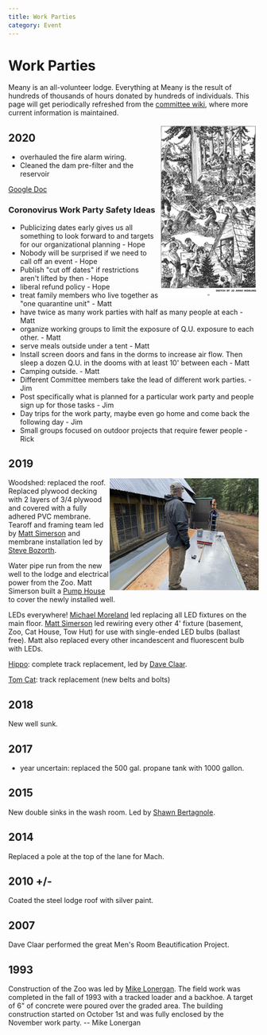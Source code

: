 ```yaml
---
title: Work Parties
category: Event
---
```

# Work Parties

Meany is an all-volunteer lodge. Everything at Meany is the result of hundreds of thousands of hours donated by hundreds of individuals. This page will get periodically refreshed from the [committee wiki](https://github.com/MeanyLodge/Committee/wiki), where more current information is maintained.

<img src="img/1948%20Meany%20Work%20Party.png" alt="sketch of meanyites working" style="width: 40%;" align="right">


## 2020

- overhauled the fire alarm wiring.
- Cleaned the dam pre-filter and the reservoir

[Google Doc](https://docs.google.com/spreadsheets/d/1nfzS1-X-nbi7EbtkVqKx9IZ4TflINx13XerAhoAwv4c/edit#gid=0)

### Coronovirus Work Party Safety Ideas

* Publicizing dates early gives us all something to look forward to and targets for our organizational planning - Hope
* Nobody will be surprised if we need to call off an event - Hope
* Publish "cut off dates" if restrictions aren't lifted by then - Hope
* liberal refund policy - Hope
* treat family members who live together as "one quarantine unit" - Matt
* have twice as many work parties with half as many people at each - Matt
* organize working groups to limit the exposure of Q.U. exposure to each other. - Matt
* serve meals outside under a tent - Matt
* Install screen doors and fans in the dorms to increase air flow. Then sleep a dozen Q.U. in the dooms with at least 10' between each - Matt
* Camping outside. - Matt
* Different Committee members take the lead of different work parties. - Jim
* Post specifically what is planned for a particular work party and people sign up for those tasks - Jim
* Day trips for the work party, maybe even go home and come back the following day - Jim
* Small groups focused on outdoor projects that require fewer people - Rick

## 2019
<img src="img/2019%20Woodshed%20Roof.jpeg" style="width: 300px;" align="right">

Woodshed: replaced the roof. Replaced plywood decking with 2 layers of 3/4 plywood and covered with a fully adhered PVC membrane. Tearoff and framing team led by [Matt Simerson](Matt-Simerson) and membrane installation led by [Steve Bozorth](Steve-Bozorth).

Water pipe run from the new well to the lodge and electrical power from the Zoo. Matt Simerson built a [Pump House](Pump-House) to cover the newly installed well.

LEDs everywhere! [Michael Moreland](Michael-Moreland) led replacing all LED fixtures on the main floor. [Matt Simerson](Matt-Simerson) led rewiring every other 4' fixture (basement, Zoo, Cat House, Tow Hut) for use with single-ended LED bulbs (ballast free). Matt also replaced every other incandescent and fluorescent bulb with LEDs.

[Hippo](Hippo): complete track replacement, led by [Dave Claar](Dave-Claar).

[Tom Cat](Tom-Cat): track replacement (new belts and bolts)

## 2018

New well sunk.

## 2017

- year uncertain: replaced the 500 gal. propane tank with 1000 gallon.

## 2015

New double sinks in the wash room. Led by [Shawn Bertagnole](Shawn-Bertagnole).

## 2014

Replaced a pole at the top of the lane for Mach.

## 2010 +/-

Coated the steel lodge roof with silver paint.

## 2007

Dave Claar performed the great Men's Room Beautification Project.


## 1993

Construction of the Zoo was led by [Mike Lonergan](Mike-Lonergan). The field work was completed in the fall of 1993 with a tracked loader and a backhoe. A target of 6" of concrete were poured over the graded area. The building construction started on October 1st and was fully enclosed by the November work party. -- Mike Lonergan

